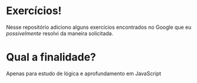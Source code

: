 <h1>Exercícios!</h1>
<p>Nesse repositório adiciono alguns exercícios encontrados no Google que eu <i>possivelmente</i> resolvi da maneira solicitada.</p>

<h1>Qual a finalidade?</h1>
<p>Apenas para estudo de lógica e aprofundamento em JavaScript</p>
